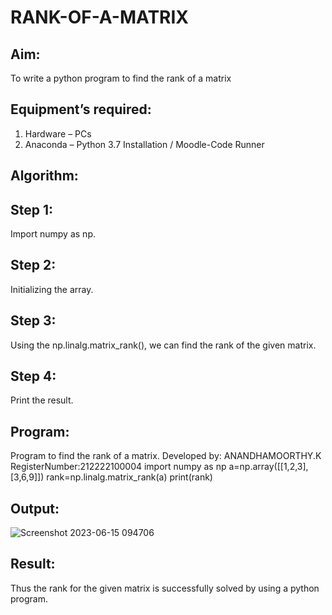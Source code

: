 # RANK-OF-A-MATRIX
## Aim:
To write a python program to find the rank of a matrix
## Equipment’s required:
1. 	Hardware – PCs
2. 	Anaconda – Python 3.7 Installation / Moodle-Code Runner
## Algorithm:
## Step 1:
Import numpy as np.
## Step 2:
Initializing the array.
## Step 3:
Using the np.linalg.matrix_rank(), we can find the rank of the given matrix.
## Step 4:
Print the result.
## Program:
Program to find the rank of a matrix.
Developed by: ANANDHAMOORTHY.K
RegisterNumber:212222100004
import numpy as np
a=np.array([[1,2,3],[3,6,9]])
rank=np.linalg.matrix_rank(a)
print(rank)
## Output:
![Screenshot 2023-06-15 094706](https://github.com/AnandhamoorthyKarthikeyan/RANK-OF-A-MATRIX/assets/119475998/d19f58ca-2968-41b7-b93d-4e5f405362e4)
## Result:
Thus the rank for the given matrix is successfully solved by  using a python program.

